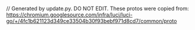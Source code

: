 // Generated by update.py. DO NOT EDIT.
These protos were copied from:
https://chromium.googlesource.com/infra/luci/luci-go/+/4fc1b621123d349ce33504b30f93bebf971d8cd7/common/proto

